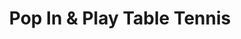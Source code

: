 ---
title: "Pop In & Play Table Tennis"
url: /edinburgh/pop-in-und-play-table-tennis/
shop: Allgemein
---